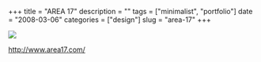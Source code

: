 +++
title = "AREA 17"
description = ""
tags = ["minimalist", "portfolio"]
date = "2008-03-06"
categories = ["design"]
slug = "area-17"
+++


 

  <div id="screens-thumbs" class="clearfix">
    <div class="txt-center" id="design-submission"><a href="http://www.area17.com/"><img id='bluga-thumbnail-853' class='bluga-thumbnail large' src='http://media.konigi.com/bluga/
wt47f2790f31f76_0.jpg'/></a></div>  
  </div>   
<p><a href="http://www.area17.com/">http://www.area17.com/</a></p>




